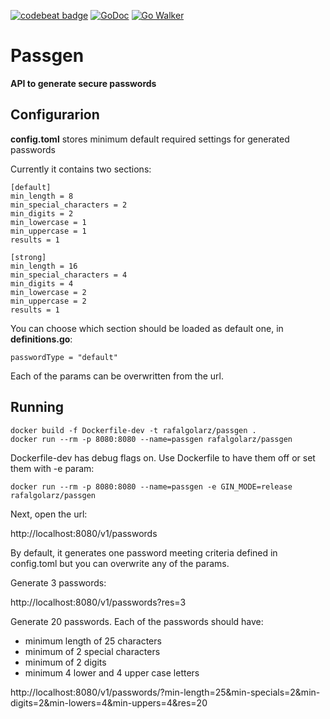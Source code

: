 [![codebeat badge](https://codebeat.co/badges/3cadc60b-3642-46bc-9118-1595e354aa6d)](https://codebeat.co/projects/github-com-rafalgolarz-passgen)
[![GoDoc](https://godoc.org/github.com/rafalgolarz/passgen?status.svg)](https://godoc.org/github.com/rafalgolarz/passgen)
[![Go Walker](http://gowalker.org/api/v1/badge)](https://gowalker.org/github.com/rafalgolarz/passgen)


# Passgen

**API to generate secure passwords**

## Configurarion

**config.toml** stores minimum default required settings for generated passwords

Currently it contains two sections: 

```
[default]
min_length = 8
min_special_characters = 2
min_digits = 2
min_lowercase = 1
min_uppercase = 1
results = 1

[strong]
min_length = 16
min_special_characters = 4
min_digits = 4
min_lowercase = 2
min_uppercase = 2
results = 1
```

You can choose which section should be loaded as default one, in **definitions.go**:

```
passwordType = "default"
```

Each of the params can be overwritten from the url.

## Running

```
docker build -f Dockerfile-dev -t rafalgolarz/passgen . 
docker run --rm -p 8080:8080 --name=passgen rafalgolarz/passgen
```
Dockerfile-dev has debug flags on. Use Dockerfile to have them off or set them with -e param:

```
docker run --rm -p 8080:8080 --name=passgen -e GIN_MODE=release rafalgolarz/passgen
```

Next, open the url: 

http://localhost:8080/v1/passwords

By default, it generates one password meeting criteria defined in config.toml but you can overwrite any of the params.

Generate 3 passwords:

http://localhost:8080/v1/passwords?res=3

Generate 20 passwords. Each of the passwords should have:
- minimum length of 25 characters
- minimum of 2 special characters
- minimum of 2 digits
- minimum 4 lower and 4 upper case letters

http://localhost:8080/v1/passwords/?min-length=25&min-specials=2&min-digits=2&min-lowers=4&min-uppers=4&res=20

